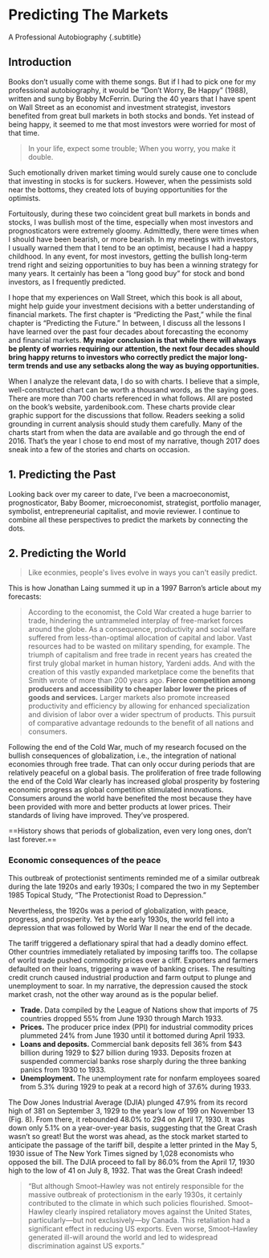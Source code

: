 # Predicting The Markets
A Professional Autobiography {.subtitle}

## Introduction

Books don’t usually come with theme songs. But if I had to pick one for my professional autobiography, it would be “Don’t Worry, Be Happy” (1988), written and sung by Bobby McFerrin. During the 40 years that I have spent on Wall Street as an economist and investment strategist, investors benefited from great bull markets in both stocks and bonds. Yet instead of being happy, it seemed to me that most investors were worried for most of that time.

> In your life, expect some trouble; When you worry, you make it double.

Such emotionally driven market timing would surely cause one to conclude that investing in stocks is for suckers. However, when the pessimists sold near the bottoms, they created lots of buying opportunities for the optimists.

Fortuitously, during these two coincident great bull markets in bonds and stocks, I was bullish most of the time, especially when most investors and prognosticators were extremely gloomy. Admittedly, there were times when I should have been bearish, or more bearish. In my meetings with investors, I usually warned them that I tend to be an optimist, because I had a happy childhood. In any event, for most investors, getting the bullish long-term trend right and seizing opportunities to buy has been a winning strategy for many years. It certainly has been a “long good buy” for stock and bond investors, as I frequently predicted.

I hope that my experiences on Wall Street, which this book is all about, might help guide your investment decisions with a better understanding of financial markets. The first chapter is “Predicting the Past,” while the final chapter is “Predicting the Future.” In between, I discuss all the lessons I have learned over the past four decades about forecasting the economy and financial markets. **My major conclusion is that while there will always be plenty of worries requiring our attention, the next four decades should bring happy returns to investors who correctly predict the major long-term trends and use any setbacks along the way as buying opportunities.**

When I analyze the relevant data, I do so with charts. I believe that a simple, well-constructed chart can be worth a thousand words, as the saying goes. There are more than 700 charts referenced in what follows. All are posted on the book’s website, yardenibook.com. These charts provide clear graphic support for the discussions that follow. Readers seeking a solid grounding in current analysis should study them carefully. Many of the charts start from when the data are available and go through the end of 2016. That’s the year I chose to end most of my narrative, though 2017 does sneak into a few of the stories and charts on occasion.

## 1. Predicting the Past

Looking  back over my career to date, I've been a macroeconomist, prognosticator, Baby Boomer, microeconomist, strategist, portfolio manager, symbolist, entrepreneurial capitalist, and movie reviewer. I continue to combine all these perspectives to predict the markets by connecting the dots.

## 2. Predicting the World

> Like econmies, people's lives evolve in ways you can't easily predict.

This is how Jonathan Laing summed it up in a 1997 Barron’s article about my forecasts:

> According to the economist, the Cold War created a huge barrier to trade, hindering the untrammeled interplay of free-market forces around the globe. As a consequence, productivity and social welfare suffered from less-than-optimal allocation of capital and labor. Vast resources had to be wasted on military spending, for example.
> The triumph of capitalism and free trade in recent years has created the first truly global market in human history, Yardeni adds. And with the creation of this vastly expanded marketplace come the benefits that Smith wrote of more than 200 years ago. **Fierce competition among producers and accessibility to cheaper labor lower the prices of goods and services.** Larger markets also promote increased productivity and efficiency by allowing for enhanced specialization and division of labor over a wider spectrum of products. This pursuit of comparative advantage redounds to the benefit of all nations and consumers.

Following the end of the Cold War, much of my research focused on the bullish consequences of globalization, i.e., the integration of national economies through free trade. That can only occur during periods that are relatively peaceful on a global basis. The proliferation of free trade following the end of the Cold War clearly has increased global prosperity by fostering economic progress as global competition stimulated innovations. Consumers around the world have benefited the most because they have been provided with more and better products at lower prices. Their standards of living have improved. They’ve prospered.

==History shows that periods of globalization, even very long ones, don’t last forever.==

### Economic consequences of the peace

This outbreak of protectionist sentiments reminded me of a similar outbreak during the late 1920s and early 1930s; I compared the two in my September 1985 Topical Study, “The Protectionist Road to Depression.”

Nevertheless, the 1920s was a period of globalization, with peace, progress, and prosperity. Yet by the early 1930s, the world fell into a depression that was followed by World War II near the end of the decade.

The tariff triggered a deflationary spiral that had a deadly domino effect. Other countries immediately retaliated by imposing tariffs too. The collapse of world trade pushed commodity prices over a cliff. Exporters and farmers defaulted on their loans, triggering a wave of banking crises. The resulting credit crunch caused industrial production and farm output to plunge and unemployment to soar. In my narrative, the depression caused the stock market crash, not the other way around as is the popular belief.

- **Trade.** Data compiled by the League of Nations show that imports of 75 countries dropped 55% from June 1930 through March 1933.
- **Prices.** The producer price index (PPI) for industrial commodity prices plummeted 24% from June 1930 until it bottomed during April 1933.
- **Loans and deposits.** Commercial bank deposits fell 36% from $43 billion during 1929 to $27 billion during 1933. Deposits frozen at suspended commercial banks rose sharply during the three banking panics from 1930 to 1933.
- **Unemployment.** The unemployment rate for nonfarm employees soared from 5.3% during 1929 to peak at a record high of 37.6% during 1933.

The Dow Jones Industrial Average (DJIA) plunged 47.9% from its record high of 381 on September 3, 1929 to the year’s low of 199 on November 13 (Fig. 8). From there, it rebounded 48.0% to 294 on April 17, 1930. It was down only 5.1% on a year-over-year basis, suggesting that the Great Crash wasn’t so great! But the worst was ahead, as the stock market started to anticipate the passage of the tariff bill, despite a letter printed in the May 5, 1930 issue of The New York Times signed by 1,028 economists who opposed the bill. The DJIA proceed to fall by 86.0% from the April 17, 1930 high to the low of 41 on July 8, 1932. That was the Great Crash indeed!

> “But although Smoot–Hawley was not entirely responsible for the massive outbreak of protectionism in the early 1930s, it certainly contributed to the climate in which such policies flourished. Smoot–Hawley clearly inspired retaliatory moves against the United States, particularly—but not exclusively—by Canada. This retaliation had a significant effect in reducing US exports. Even worse, Smoot–Hawley generated ill-will around the world and led to widespread discrimination against US exports.”


